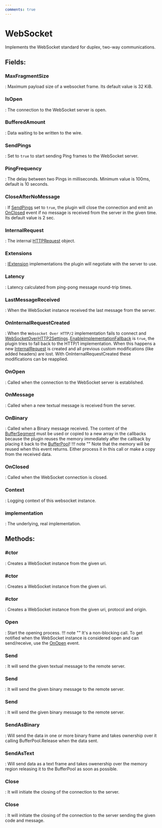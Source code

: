```yaml
---
comments: true
---
```

# WebSocket

Implements the WebSocket standard for duplex, two-way communications. 

## **Fields**:
### **MaxFragmentSize**
: Maximum payload size of a websocket frame. Its default value is 32 KiB. 
### **IsOpen**
: The connection to the WebSocket server is open. 
### **BufferedAmount**
: Data waiting to be written to the wire. 
### **SendPings**
: Set to `true` to start sending Ping frames to the WebSocket server. 
### **PingFrequency**
: The delay between two Pings in milliseconds. Minimum value is 100ms, default is 10 seconds. 
### **CloseAfterNoMessage**
: If [SendPings](WebSocket.md#sendpings) set to `true`, the plugin will close the connection and emit an [OnClosed](WebSocket.md#onclosed) event if no message is received from the server in the given time. Its default value is 2 sec. 
### **InternalRequest**
: The internal [HTTPRequest](../../../HTTP/api-reference/HTTP/HTTPRequest.md) object. 
### **Extensions**
: [IExtension](../Extensions/IExtension.md)	 implementations the plugin will negotiate with the server to use. 
### **Latency**
: Latency calculated from ping-pong message round-trip times. 
### **LastMessageReceived**
: When the WebSocket instance received the last message from the server. 
### **OnInternalRequestCreated**
: When the `Websocket Over HTTP/2` implementation fails to connect and [WebSocketOverHTTP2Settings](../../../HTTP/api-reference/HTTP2/WebSocketOverHTTP2Settings.md)`.`[EnableImplementationFallback](../../../HTTP/api-reference/HTTP2/WebSocketOverHTTP2Settings.md#enableimplementationfallback) is `true`, the plugin tries to fall back to the HTTP/1 implementation. When this happens a new [InternalRequest](WebSocket.md#internalrequest) is created and all previous custom modifications (like added headers) are lost. With OnInternalRequestCreated these modifications can be reapplied. 
### **OnOpen**
: Called when the connection to the WebSocket server is established. 
### **OnMessage**
: Called when a new textual message is received from the server. 
### **OnBinary**
: Called when a Binary message received.  The content of the [BufferSegment](../../../HTTP/api-reference/Memory/BufferSegment.md) must be used or copied to a new array in the callbacks because the plugin reuses the memory immediately after the callback by placing it back to the [BufferPool](../../../HTTP/api-reference/Memory/BufferPool.md)! 
	!!! note ""
		Note that the memory will be reused when this event returns. Either process it in this call or make a copy from the received data.

### **OnClosed**
: Called when the WebSocket connection is closed. 
### **Context**
: Logging context of this websocket instance. 
### **implementation**
: The underlying, real implementation. 
## **Methods**:

### **#ctor**
: Creates a WebSocket instance from the given uri. 

### **#ctor**
: Creates a WebSocket instance from the given uri. 

### **#ctor**
: Creates a WebSocket instance from the given uri, protocol and origin. 

### **Open**
: Start the opening process. 
	!!! note ""
		It's a non-blocking call. To get notified when the WebSocket instance is considered open and can send/receive, use the [OnOpen](WebSocket.md#onopen) event.


### **Send**
: It will send the given textual message to the remote server. 

### **Send**
: It will send the given binary message to the remote server. 

### **Send**
: It will send the given binary message to the remote server. 

### **SendAsBinary**
: Will send the data in one or more binary frame and takes ownership over it calling BufferPool.Release when the data sent. 

### **SendAsText**
: Will send data as a text frame and takes owenership over the memory region releasing it to the BufferPool as soon as possible. 

### **Close**
: It will initiate the closing of the connection to the server. 

### **Close**
: It will initiate the closing of the connection to the server sending the given code and message. 